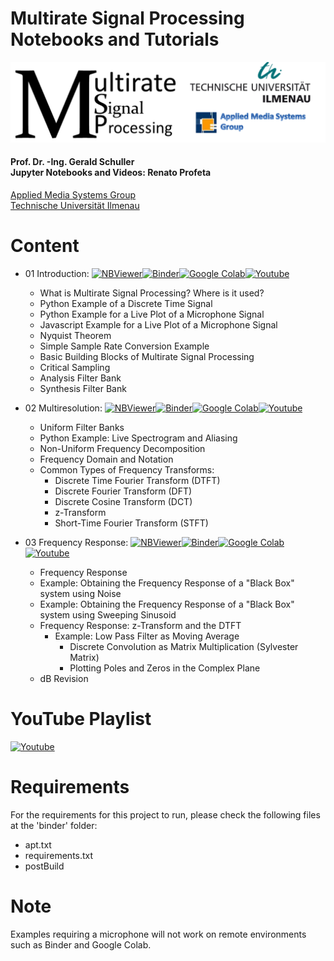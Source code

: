 # Multirate Signal Processing Notebooks and Tutorials
<p align="center">
    <img src="./images/msp_header.png">
</p>

#### Prof. Dr. -Ing. Gerald Schuller <br> Jupyter Notebooks and Videos: Renato Profeta
[Applied Media Systems Group](https://www.tu-ilmenau.de/en/applied-media-systems-group/) <br>
[Technische Universität Ilmenau](https://www.tu-ilmenau.de/)

# Content
- 01 Introduction: [![NBViewer](https://badgen.net/badge/Launch/on%20NBViewer/blue?icon=terminal)](https://nbviewer.jupyter.org/github/GuitarsAI/MRSP_Notebooks/blob/master/MSP_Intro.ipynb)[![Binder](https://mybinder.org/badge_logo.svg)](https://mybinder.org/v2/gh/GuitarsAI/MRSP_Notebooks/master?filepath=MSP_Intro.ipynb)[![Google Colab](https://badgen.net/badge/Launch/on%20Google%20Colab/black?icon=terminal)](https://colab.research.google.com/github/GuitarsAI/MRSP_Notebooks/blob/master/MSP_Intro.ipynb)[![Youtube](https://badgen.net/badge/Launch/on%20YouTube/red?icon=terminal)](https://youtu.be/rkQN6WVi8ak)

  - What is Multirate Signal Processing? Where is it used?
  - Python Example of a Discrete Time Signal
  - Python Example for a Live Plot of a Microphone Signal
  - Javascript Example for a Live Plot of a Microphone Signal
  - Nyquist Theorem
  - Simple Sample Rate Conversion Example
  - Basic Building Blocks of Multirate Signal Processing
  - Critical Sampling
  - Analysis Filter Bank
  - Synthesis Filter Bank
  
- 02 Multiresolution: [![NBViewer](https://badgen.net/badge/Launch/on%20NBViewer/blue?icon=terminal)](https://nbviewer.jupyter.org/github/GuitarsAI/MRSP_Notebooks/blob/master/MSP_Multiresolution.ipynb)[![Binder](https://mybinder.org/badge_logo.svg)](https://mybinder.org/v2/gh/GuitarsAI/MRSP_Notebooks/master?filepath=MSP_Multiresolution.ipynb)[![Google Colab](https://badgen.net/badge/Launch/on%20Google%20Colab/black?icon=terminal)](https://colab.research.google.com/github/GuitarsAI/MRSP_Notebooks/blob/master/MSP_Multiresolution.ipynb)[![Youtube](https://badgen.net/badge/Launch/on%20YouTube/red?icon=terminal)](https://youtu.be/O4m8fZHgl0c)

  - Uniform Filter Banks
  - Python Example: Live Spectrogram and Aliasing
  - Non-Uniform Frequency Decomposition
  - Frequency Domain and Notation
  - Common Types of Frequency Transforms:
    - Discrete Time Fourier Transform (DTFT)
    - Discrete Fourier Transform (DFT)
    - Discrete Cosine Transform (DCT)
    - z-Transform
    - Short-Time Fourier Transform (STFT)
    
- 03 Frequency Response: [![NBViewer](https://badgen.net/badge/Launch/on%20NBViewer/blue?icon=terminal)](https://nbviewer.jupyter.org/github/GuitarsAI/MRSP_Notebooks/blob/master/MSP_Multiresolution.ipynb)[![Binder](https://mybinder.org/badge_logo.svg)](https://mybinder.org/v2/gh/GuitarsAI/MRSP_Notebooks/master?filepath=MSP_Multiresolution.ipynb)[![Google Colab](https://badgen.net/badge/Launch/on%20Google%20Colab/black?icon=terminal)](https://colab.research.google.com/github/GuitarsAI/MRSP_Notebooks/blob/master/MSP_Multiresolution.ipynb)[![Youtube](https://badgen.net/badge/Launch/on%20YouTube/red?icon=terminal)](https://youtu.be/O4m8fZHgl0c)


    - Frequency Response
    - Example: Obtaining the Frequency Response of a "Black Box" system using Noise
    - Example: Obtaining the Frequency Response of a "Black Box" system using Sweeping Sinusoid
    - Frequency Response: z-Transform and the DTFT
        - Example: Low Pass Filter as Moving Average
            - Discrete Convolution as Matrix Multiplication (Sylvester Matrix)
            - Plotting Poles and Zeros in the Complex Plane
    - dB Revision
    
  
 # YouTube Playlist
 [![Youtube](https://badgen.net/badge/Launch/on%20YouTube/red?icon=terminal)](https://www.youtube.com/playlist?list=PL6QnpHKwdPYiDOUHecdZc1WPTnJ-dd0cT)
 

# Requirements
For the requirements for this project to run, please check the following files at the 'binder' folder:
  - apt.txt
  - requirements.txt
  - postBuild
  
 # Note
 Examples requiring a microphone will not work on remote environments such as Binder and Google Colab. 
